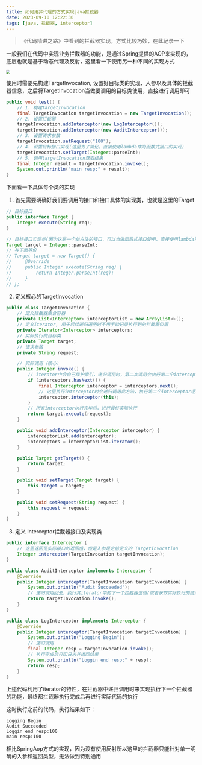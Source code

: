```yaml
---
title: 如何用非代理的方式实现java拦截器
date: 2023-09-10 12:22:30
tags: [java, 拦截器, interceptor]
---
```


> 《代码精进之路》中看到的拦截器实现，方式比较巧妙，在此记录一下

一般我们在代码中实现业务拦截器的功能，是通过Spring提供的AOP来实现的，底层也就是基于动态代理及反射，这里看一下使用另一种不同的实现方式

<img src="/images/java-interceptor.jpg" style="zoom:60%" />

<!-- more -->

使用时需要先构建TargetInvocation, 设置好目标类的实现、入参以及具体的拦截器信息，之后将TargetInvocation当做要调用的目标类使用，直接进行调用即可

```java
public void test() {
    // 1. 构建TargetInvocation
    final TargetInvocation targetInvocation = new TargetInvocation();
    // 2. 设置拦截器
    targetInvocation.addInterceptor(new LogInterceptor());
    targetInvocation.addInterceptor(new AuditInterceptor());
    // 3. 设置请求参数
    targetInvocation.setRequest("100");
    // 4. 设置目标接口实现(这里为了简化，直接使用lambda作为函数式接口的实现)
    targetInvocation.setTarget(Integer::parseInt);
	// 5. 调用targetInvocation获取结果
    final Integer result = targetInvocation.invoke();
    System.out.println("main resp:" + result);
}
```

下面看一下具体每个类的实现

1. 首先需要明确好我们要调用的接口和接口具体的实现类，也就是这里的Target

```java
// 目标接口
public interface Target {
    Integer execute(String req);
}

// 目标接口实现类(因为这是一个单方法的接口，可以当做函数式接口使用，直接使用lambda)
Target target = Integer::parseInt;
// 与下面等价
// Target target = new Target() {
//     @Override
//     public Integer execute(String req) {
//         return Integer.parseInt(req);
//     }
// };
```

2. 定义核心的TargetInvocation

```java
public class TargetInvocation {
    // 定义拦截器集合容器
    private List<Interceptor> interceptorList = new ArrayList<>();
    // 定义Iterator, 用于后续递归遍历时不用手动记录执行到的拦截器位置
    private Iterator<Interceptor> interceptors;
    // 实际执行的目标类
    private Target target;
    // 请求参数
    private String request;

    // 实际调用（核心）
    public Integer invoke() {
        // iterator中会自己维护索引，递归调用时，第二次调用会执行第二个interceptor
        if (interceptors.hasNext()) {
            final Interceptor interceptor = interceptors.next();
            // 这里执行interceptor时会递归调用此方法，执行第二个interceptor逻辑
            interceptor.interceptor(this);
        }
        // 所有interceptor执行完毕后，进行最终实际执行
        return target.execute(request);
    }

    public void addInterceptor(Interceptor interceptor) {
        interceptorList.add(interceptor);
        interceptors = interceptorList.iterator();
    }

    public Target getTarget() {
        return target;
    }

    public void setTarget(Target target) {
        this.target = target;
    }

    public void setRequest(String request) {
        this.request = request;
    }
}
```

3. 定义 Interceptor拦截器接口及实现类

```java
public interface Interceptor {
    // 这里返回是实际接口的返回值，但是入参是之前定义的 TargetInvocation
    Integer interceptor(TargetInvocation targetInvocation);
}
```

```java
public class AuditInterceptor implements Interceptor {
    @Override
    public Integer interceptor(TargetInvocation targetInvocation) {
        System.out.println("Audit Succeeded");
        // 递归调用回去，执行其iterator中的下一个拦截器逻辑/或者获取实际执行的结果
        return targetInvocation.invoke();
    }
}

public class LogInterceptor implements Interceptor {
    @Override
    public Integer interceptor(TargetInvocation targetInvocation) {
        System.out.println("Logging Begin");
        // 递归调用
        final Integer resp = targetInvocation.invoke();
        // 执行完成后打印日志并返回结果
        System.out.println("Loggin end resp:" + resp);
        return resp;
    }
}
```

上述代码利用了iterator的特性，在拦截器中递归调用时来实现执行下一个拦截器的功能，最终都拦截器执行完成后再进行实际代码的执行

这时执行之前的代码，执行结果如下：

```
Logging Begin
Audit Succeeded
Loggin end resp:100
main resp:100
```

相比SpringAop方式的实现，因为没有使用反射所以这里的拦截器只能针对单一明确的入参和返回类型，无法做到特别通用
